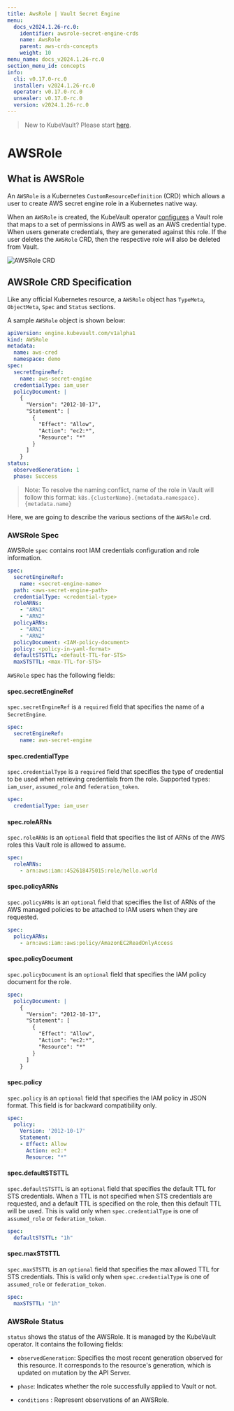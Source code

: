 ```yaml
---
title: AwsRole | Vault Secret Engine
menu:
  docs_v2024.1.26-rc.0:
    identifier: awsrole-secret-engine-crds
    name: AwsRole
    parent: aws-crds-concepts
    weight: 10
menu_name: docs_v2024.1.26-rc.0
section_menu_id: concepts
info:
  cli: v0.17.0-rc.0
  installer: v2024.1.26-rc.0
  operator: v0.17.0-rc.0
  unsealer: v0.17.0-rc.0
  version: v2024.1.26-rc.0
---
```


> New to KubeVault? Please start [here](/docs/v2024.1.26-rc.0/concepts/README).

# AWSRole

## What is AWSRole

An `AWSRole` is a Kubernetes `CustomResourceDefinition` (CRD) which allows a user to create AWS secret engine role in a Kubernetes native way.

When an `AWSRole` is created, the KubeVault operator [configures](https://www.vaultproject.io/docs/secrets/aws/index.html#setup) a Vault role that maps to a set of permissions in AWS as well as an AWS credential type. When users generate credentials, they are generated against this role. If the user deletes the `AWSRole` CRD,
then the respective role will also be deleted from Vault.

![AWSRole CRD](/docs/v2024.1.26-rc.0/images/concepts/aws_role.svg)

## AWSRole CRD Specification

Like any official Kubernetes resource, a `AWSRole` object has `TypeMeta`, `ObjectMeta`, `Spec` and `Status` sections.

A sample `AWSRole` object is shown below:

```yaml
apiVersion: engine.kubevault.com/v1alpha1
kind: AWSRole
metadata:
  name: aws-cred
  namespace: demo
spec:
  secretEngineRef:
    name: aws-secret-engine
  credentialType: iam_user
  policyDocument: |
    {
      "Version": "2012-10-17",
      "Statement": [
        {
          "Effect": "Allow",
          "Action": "ec2:*",
          "Resource": "*"
        }
      ]
    }
status:
  observedGeneration: 1
  phase: Success
```

> Note: To resolve the naming conflict, name of the role in Vault will follow this format: `k8s.{clusterName}.{metadata.namespace}.{metadata.name}`

Here, we are going to describe the various sections of the `AWSRole` crd.

### AWSRole Spec

AWSRole `spec` contains root IAM credentials configuration and role information.

```yaml
spec:
  secretEngineRef:
    name: <secret-engine-name>
  path: <aws-secret-engine-path>
  credentialType: <credential-type>
  roleARNs:
    - "ARN1"
    - "ARN2"
  policyARNs:
    - "ARN1"
    - "ARN2"
  policyDocument: <IAM-policy-document>
  policy: <policy-in-yaml-format>
  defaultSTSTTL: <default-TTL-for-STS>
  maxSTSTTL: <max-TTL-for-STS>
```

`AWSRole` spec has the following fields:

#### spec.secretEngineRef

`spec.secretEngineRef` is a `required` field that specifies the name of a `SecretEngine`.

```yaml
spec:
  secretEngineRef:
    name: aws-secret-engine
```

#### spec.credentialType

`spec.credentialType` is a `required` field that specifies the type of credential to be used when retrieving credentials from the role. Supported types: `iam_user`, `assumed_role` and `federation_token`.

```yaml
spec:
  credentialType: iam_user
```

#### spec.roleARNs

`spec.roleARNs` is an `optional` field that specifies the list of ARNs of the AWS roles this Vault role is allowed to assume.

```yaml
spec:
  roleARNs:
    - arn:aws:iam::452618475015:role/hello.world
```

#### spec.policyARNs

`spec.policyARNs` is an `optional` field that specifies the list of ARNs of the AWS managed policies to be attached to IAM users when they are requested.

```yaml
spec:
  policyARNs:
    - arn:aws:iam::aws:policy/AmazonEC2ReadOnlyAccess
```

#### spec.policyDocument

`spec.policyDocument` is an `optional` field that specifies the IAM policy document for the role.

```yaml
spec:
  policyDocument: |
    {
      "Version": "2012-10-17",
      "Statement": [
        {
          "Effect": "Allow",
          "Action": "ec2:*",
          "Resource": "*"
        }
      ]
    }
```

#### spec.policy

`spec.policy` is an `optional` field that specifies the IAM policy in JSON format.
 This field is for backward compatibility only.

```yaml
spec:
  policy:
    Version: '2012-10-17'
    Statement:
    - Effect: Allow
      Action: ec2:*
      Resource: "*"
```

#### spec.defaultSTSTTL

`spec.defaultSTSTTL` is an `optional` field that specifies the default TTL for STS credentials. When a TTL is not specified when STS credentials are requested, and a default TTL is specified
on the role, then this default TTL will be used. This is valid only when `spec.credentialType` is one of `assumed_role` or `federation_token`.

```yaml
spec:
  defaultSTSTTL: "1h"
```

#### spec.maxSTSTTL

`spec.maxSTSTTL` is an `optional` field that specifies the max allowed TTL for STS credentials. This is valid only when `spec.credentialType` is one of `assumed_role` or `federation_token`.

```yaml
spec:
  maxSTSTTL: "1h"
```

### AWSRole Status

`status` shows the status of the AWSRole. It is managed by the KubeVault operator. It contains the following fields:

- `observedGeneration`: Specifies the most recent generation observed for this resource. It corresponds to the resource's generation, which is updated on mutation by the API Server.

- `phase`: Indicates whether the role successfully applied to Vault or not.

- `conditions` : Represent observations of an AWSRole.
